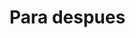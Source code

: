 # Para despues



<!--

**Pagina 78 del libro de joyanes de estructuras de datos**


La implementación de un TAD se realiza según la especificación realizada del tipo. La clase Conjunto implementa el TAD Conjunto, cuya especificación se encuentra en el apartado 2.3. La clase representa los datos de forma genérica, utiliza un array para almacenar los elementos, de tipo Object.


8.7. Un conjunto es una secuencia de elementos, todos ellos del mismo tipo sin duplicidades.
Escribir un programa para representar un conjunto de enteros mediante una lista
enlazada. El programa debe contemplar las siguientes operaciones:
• Cardinal del conjunto.
• Pertenencia de un elemento al conjunto.
• Añadir un elemento al conjunto.
• Escribir en pantalla los elementos del conjunto.

8.8. Con la representación propuesta en el Problema 8.7, añadir las operaciones básicas de
conjuntos:
• Unión de dos conjuntos.
• Intersección de dos conjuntos.
• Diferencia de dos conjuntos.
• Inclusión de un conjunto en otro.

* **Pagina 535**


**Pagina 542 - Mapas y diccionarios**

-->